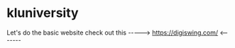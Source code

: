 # kluniversity

Let's do the basic website check out this
----->    https://digiswing.com/    <------- 
